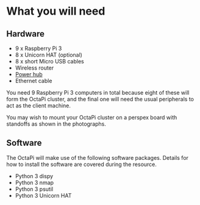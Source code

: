 # What you will need

## Hardware

- 9 x Raspberry Pi 3
- 8 x Unicorn HAT (optional)
- 8 x short Micro USB cables
- Wireless router
- [Power hub](https://www.amazon.co.uk/Universal-professional-charging-2-4amps-simultaneously/dp/B01DZKOUS4/ref=lp_11206805031_1_1?srs=11206805031&ie=UTF8&qid=1488288887&sr=8-1)
- Ethernet cable

You need 9 Raspberry Pi 3 computers in total because eight of these will form the OctaPi cluster, and the final one will need the usual peripherals to act as the client machine.

You may wish to mount your OctaPi cluster on a perspex board with standoffs as shown in the photographs.

## Software

The OctaPi will make use of the following software packages. Details for how to install the software are covered during the resource.

- Python 3 dispy
- Python 3 nmap
- Python 3 psutil
- Python 3 Unicorn HAT
